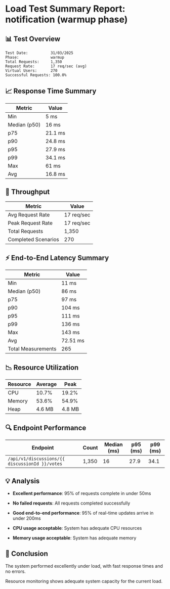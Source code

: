 # Load Test Summary Report: notification (warmup phase)

## 📊 Test Overview

```
Test Date:          31/03/2025
Phase:              warmup
Total Requests:     1,350
Request Rate:       17 req/sec (avg)
Virtual Users:      270
Successful Requests: 100.0%
```

## 📈 Response Time Summary

| Metric | Value |
|--------|-------|
| Min    | 5 ms |
| Median (p50) | 16 ms |
| p75    | 21.1 ms |
| p90    | 24.8 ms |
| p95    | 27.9 ms |
| p99    | 34.1 ms |
| Max    | 61 ms |
| Avg    | 16.8 ms |

## 🚦 Throughput

| Metric | Value |
|--------|-------|
| Avg Request Rate | 17 req/sec |
| Peak Request Rate | 17 req/sec |
| Total Requests | 1,350 |
| Completed Scenarios | 270 |

## ⚡ End-to-End Latency Summary

| Metric | Value |
|--------|-------|
| Min    | 11 ms |
| Median (p50) | 86 ms |
| p75    | 97 ms |
| p90    | 104 ms |
| p95    | 111 ms |
| p99    | 136 ms |
| Max    | 143 ms |
| Avg    | 72.51 ms |
| Total Measurements | 265 |

## 📉 Resource Utilization

| Resource | Average | Peak |
|----------|---------|------|
| CPU      | 10.7% | 19.2% |
| Memory   | 53.6% | 54.9% |
| Heap     | 4.6 MB | 4.8 MB |

## 🔍 Endpoint Performance

| Endpoint | Count | Median (ms) | p95 (ms) | p99 (ms) |
|----------|-------|-------------|----------|----------|
| `/api/v1/discussions/{{ discussionId }}/votes` | 1,350 | 16 | 27.9 | 34.1 |

## 💡 Analysis

- **Excellent performance**: 95% of requests complete in under 50ms

- **No failed requests**: All requests completed successfully


- **Good end-to-end performance**: 95% of real-time updates arrive in under 200ms

- **CPU usage acceptable**: System has adequate CPU resources

- **Memory usage acceptable**: System has adequate memory

## 📝 Conclusion

The system performed excellently under load, with fast response times and no errors.

Resource monitoring shows adequate system capacity for the current load.